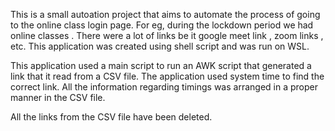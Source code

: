 This is a small autoation project that aims to automate the process of going to the online class login page. For eg, during the lockdown period we had online classes . There were a lot of links be it google meet link , zoom links , etc. This application was created using shell script and was run on WSL. 


This application used a main script to run an AWK script that generated a link that it read from a CSV file. The application used system time to find the correct link. All the information regarding timings was arranged in a proper manner in the CSV file.


All the links from the CSV file have been deleted.
